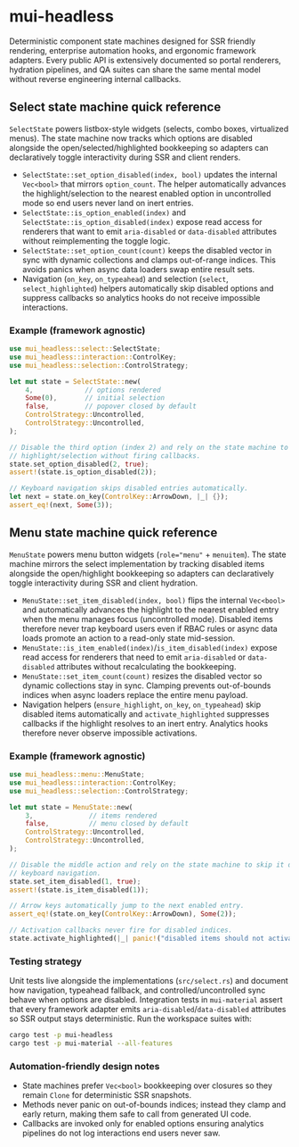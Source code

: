 # mui-headless

Deterministic component state machines designed for SSR friendly rendering,
enterprise automation hooks, and ergonomic framework adapters. Every public API
is extensively documented so portal renderers, hydration pipelines, and QA
suites can share the same mental model without reverse engineering internal
callbacks.

## Select state machine quick reference

`SelectState` powers listbox-style widgets (selects, combo boxes, virtualized
menus). The state machine now tracks which options are disabled alongside the
open/selected/highlighted bookkeeping so adapters can declaratively toggle
interactivity during SSR and client renders.

- `SelectState::set_option_disabled(index, bool)` updates the internal
  `Vec<bool>` that mirrors `option_count`. The helper automatically advances the
  highlight/selection to the nearest enabled option in uncontrolled mode so end
  users never land on inert entries.
- `SelectState::is_option_enabled(index)` and
  `SelectState::is_option_disabled(index)` expose read access for renderers that
  want to emit `aria-disabled` or `data-disabled` attributes without reimplementing
  the toggle logic.
- `SelectState::set_option_count(count)` keeps the disabled vector in sync with
  dynamic collections and clamps out-of-range indices. This avoids panics when
  async data loaders swap entire result sets.
- Navigation (`on_key`, `on_typeahead`) and selection (`select`,
  `select_highlighted`) helpers automatically skip disabled options and suppress
  callbacks so analytics hooks do not receive impossible interactions.

### Example (framework agnostic)

```rust
use mui_headless::select::SelectState;
use mui_headless::interaction::ControlKey;
use mui_headless::selection::ControlStrategy;

let mut state = SelectState::new(
    4,             // options rendered
    Some(0),       // initial selection
    false,         // popover closed by default
    ControlStrategy::Uncontrolled,
    ControlStrategy::Uncontrolled,
);

// Disable the third option (index 2) and rely on the state machine to advance
// highlight/selection without firing callbacks.
state.set_option_disabled(2, true);
assert!(state.is_option_disabled(2));

// Keyboard navigation skips disabled entries automatically.
let next = state.on_key(ControlKey::ArrowDown, |_| {});
assert_eq!(next, Some(3));
```

## Menu state machine quick reference

`MenuState` powers menu button widgets (`role="menu"` + `menuitem`). The state
machine mirrors the select implementation by tracking disabled items alongside
the open/highlight bookkeeping so adapters can declaratively toggle
interactivity during SSR and client hydration.

- `MenuState::set_item_disabled(index, bool)` flips the internal `Vec<bool>` and
  automatically advances the highlight to the nearest enabled entry when the
  menu manages focus (uncontrolled mode). Disabled items therefore never trap
  keyboard users even if RBAC rules or async data loads promote an action to a
  read-only state mid-session.
- `MenuState::is_item_enabled(index)`/`is_item_disabled(index)` expose read
  access for renderers that need to emit `aria-disabled` or
  `data-disabled` attributes without recalculating the bookkeeping.
- `MenuState::set_item_count(count)` resizes the disabled vector so dynamic
  collections stay in sync. Clamping prevents out-of-bounds indices when async
  loaders replace the entire menu payload.
- Navigation helpers (`ensure_highlight`, `on_key`, `on_typeahead`) skip disabled
  items automatically and `activate_highlighted` suppresses callbacks if the
  highlight resolves to an inert entry. Analytics hooks therefore never observe
  impossible activations.

### Example (framework agnostic)

```rust
use mui_headless::menu::MenuState;
use mui_headless::interaction::ControlKey;
use mui_headless::selection::ControlStrategy;

let mut state = MenuState::new(
    3,              // items rendered
    false,          // menu closed by default
    ControlStrategy::Uncontrolled,
    ControlStrategy::Uncontrolled,
);

// Disable the middle action and rely on the state machine to skip it during
// keyboard navigation.
state.set_item_disabled(1, true);
assert!(state.is_item_disabled(1));

// Arrow keys automatically jump to the next enabled entry.
assert_eq!(state.on_key(ControlKey::ArrowDown), Some(2));

// Activation callbacks never fire for disabled indices.
state.activate_highlighted(|_| panic!("disabled items should not activate"));
```

### Testing strategy

Unit tests live alongside the implementations (`src/select.rs`) and document how
navigation, typeahead fallback, and controlled/uncontrolled sync behave when
options are disabled. Integration tests in `mui-material` assert that every
framework adapter emits `aria-disabled`/`data-disabled` attributes so SSR output
stays deterministic. Run the workspace suites with:

```bash
cargo test -p mui-headless
cargo test -p mui-material --all-features
```

### Automation-friendly design notes

- State machines prefer `Vec<bool>` bookkeeping over closures so they remain
  `Clone` for deterministic SSR snapshots.
- Methods never panic on out-of-bounds indices; instead they clamp and early
  return, making them safe to call from generated UI code.
- Callbacks are invoked only for enabled options ensuring analytics pipelines
  do not log interactions end users never saw.
